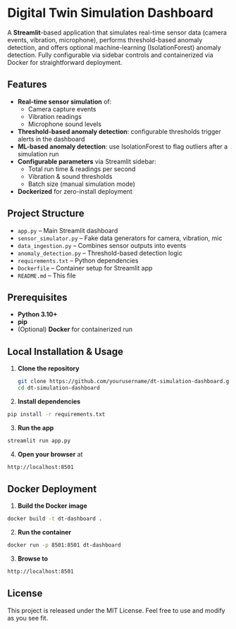 # Digital Twin Simulation Dashboard

A **Streamlit**-based application that simulates real-time sensor data (camera events, vibration, microphone), performs threshold-based anomaly detection, and offers optional machine-learning (IsolationForest) anomaly detection. Fully configurable via sidebar controls and containerized via Docker for straightforward deployment.

## Features

- **Real-time sensor simulation** of:  
  - Camera capture events  
  - Vibration readings  
  - Microphone sound levels  
- **Threshold-based anomaly detection**: configurable thresholds trigger alerts in the dashboard  
- **ML-based anomaly detection**: use IsolationForest to flag outliers after a simulation run  
- **Configurable parameters** via Streamlit sidebar:  
  - Total run time & readings per second  
  - Vibration & sound thresholds  
  - Batch size (manual simulation mode)  
- **Dockerized** for zero-install deployment  

## Project Structure
- `app.py`                  – Main Streamlit dashboard  
- `sensor_simulator.py`     – Fake data generators for camera, vibration, mic  
- `data_ingestion.py`       – Combines sensor outputs into events  
- `anomaly_detection.py`    – Threshold-based detection logic  
- `requirements.txt`        – Python dependencies  
- `Dockerfile`              – Container setup for Streamlit app  
- `README.md`               – This file  

## Prerequisites

- **Python 3.10+**  
- **pip**  
- (Optional) **Docker** for containerized run  

## Local Installation & Usage

1. **Clone the repository**  
   ```bash
   git clone https://github.com/yourusername/dt-simulation-dashboard.git
   cd dt-simulation-dashboard
   ```

2. **Install dependencies**
```bash
pip install -r requirements.txt
```

3. **Run the app**
```bash
streamlit run app.py
```

4. **Open your browser** at 
```bash
http://localhost:8501
```
## Docker Deployment
1. **Build the Docker image**
```bash
docker build -t dt-dashboard .
```
2. **Run the container**
```bash
docker run -p 8501:8501 dt-dashboard
```
3. **Browse to** 
```bash
http://localhost:8501
```
## License
This project is released under the MIT License. Feel free to use and modify as you see fit.

